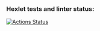 ### Hexlet tests and linter status:
[![Actions Status](https://github.com/v-semyashkina/frontend-project-11/actions/workflows/hexlet-check.yml/badge.svg)](https://github.com/v-semyashkina/frontend-project-11/actions)